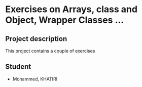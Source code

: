 # Exercises on Arrays, class and Object, Wrapper Classes ...

## Project description 

This project contains a couple of exercises

## Student

- Mohammed, KHATIRI
